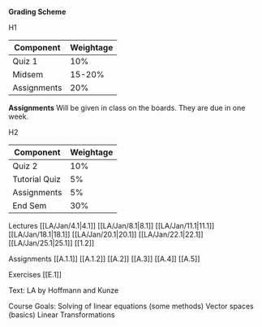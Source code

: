 **Grading Scheme**

H1

| Component | Weightage |
| ---- | ---- |
| Quiz 1 | 10% |
| Midsem | 15-20% |
| Assignments | 20% |
**Assignments**
Will be given in class on the boards. They are due in one week.

H2

| Component     | Weightage |
| ------------- | --------- |
| Quiz 2        | 10%       |
| Tutorial Quiz | 5%        |
| Assignments   | 5%        |
| End Sem       | 30%       |


Lectures
[[LA/Jan/4.1|4.1]]
[[LA/Jan/8.1|8.1]]
[[LA/Jan/11.1|11.1]]
[[LA/Jan/18.1|18.1]]
[[LA/Jan/20.1|20.1]]
[[LA/Jan/22.1|22.1]]
[[LA/Jan/25.1|25.1]]
[[1.2]]


Assignments
[[A.1.1]]
[[A.1.2]]
[[A.2]]
[[A.3]]
[[A.4]]
[[A.5]]

Exercises
[[E.1]]


Text: LA by Hoffmann and Kunze

Course Goals:
Solving of linear equations (some methods)
Vector spaces (basics)
Linear Transformations






